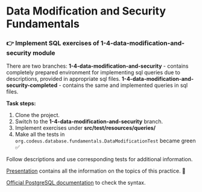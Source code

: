 # Data Modification and Security Fundamentals

### 👉 **Implement SQL exercises of 1-4-data-modification-and-security module**

There are two branches:
**1-4-data-modification-and-security** - contains completely prepared environment for implementing sql queries due to descriptions, provided in appropriate sql files.
**1-4-data-modification-and-security-completed** - contains the same and implemented queries in sql files.

**Task steps:**
1. Clone the project.
2. Switch to the **1-4-data-modification-and-security** branch.
3. Implement exercises under **src/test/resources/queries/**
4. Make all the tests in `org.codeus.database.fundamentals.DataModificationTest` became green ✅

Follow descriptions and use corresponding tests for additional information.

[Presentation](https://github.com/SergiiKravchuk/codeus-deliberate-practice/blob/1-4-data-modification-and-security/database/1-fundamentals/1-4-data-modification-and-security/data_modifications_security_fundamentals.pdf)  contains all the information on the topics of this practice. 📖

[Official PostgreSQL documentation](https://www.postgresql.org/docs/current/dml.html) to check the syntax.